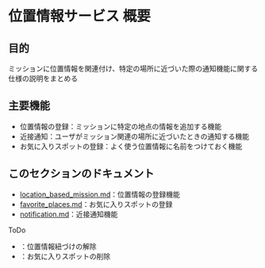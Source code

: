 # 位置情報サービス 概要

## 目的
ミッションに位置情報を関連付け、特定の場所に近づいた際の通知機能に関する仕様の説明をまとめる

## 主要機能
- 位置情報の登録：ミッションに特定の地点の情報を追加する機能
- 近接通知：ユーザがミッション関連の場所に近づいたときの通知する機能
- お気に入りスポットの登録：よく使う位置情報に名前をつけておく機能

## このセクションのドキュメント
- [location_based_mission.md](location_based_mission.md)：位置情報の登録機能
- [favorite_places.md](favorite_places.md)：お気に入りスポットの登録
- [notification.md](notification.md)：近接通知機能

ToDo
- []()：位置情報紐づけの解除
- []()：お気に入りスポットの削除
